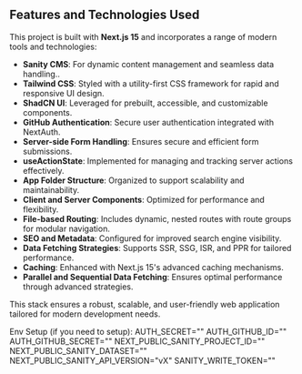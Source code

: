 ## Features and Technologies Used

This project is built with **Next.js 15** and incorporates a range of modern tools and technologies:

- **Sanity CMS**: For dynamic content management and seamless data handling..
- **Tailwind CSS**: Styled with a utility-first CSS framework for rapid and responsive UI design.
- **ShadCN UI**: Leveraged for prebuilt, accessible, and customizable components.
- **GitHub Authentication**: Secure user authentication integrated with NextAuth.
- **Server-side Form Handling**: Ensures secure and efficient form submissions.
- **useActionState**: Implemented for managing and tracking server actions effectively.
- **App Folder Structure**: Organized to support scalability and maintainability.
- **Client and Server Components**: Optimized for performance and flexibility.
- **File-based Routing**: Includes dynamic, nested routes with route groups for modular navigation.
- **SEO and Metadata**: Configured for improved search engine visibility.
- **Data Fetching Strategies**: Supports SSR, SSG, ISR, and PPR for tailored performance.
- **Caching**: Enhanced with Next.js 15's advanced caching mechanisms.
- **Parallel and Sequential Data Fetching**: Ensures optimal performance through advanced strategies.

This stack ensures a robust, scalable, and user-friendly web application tailored for modern development needs.

Env Setup (if you need to setup):
AUTH_SECRET=""
AUTH_GITHUB_ID=""
AUTH_GITHUB_SECRET=""
NEXT_PUBLIC_SANITY_PROJECT_ID=""
NEXT_PUBLIC_SANITY_DATASET=""
NEXT_PUBLIC_SANITY_API_VERSION="vX"
SANITY_WRITE_TOKEN=""
